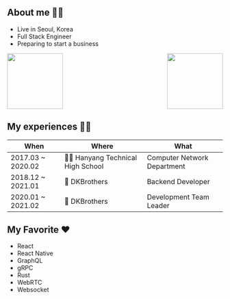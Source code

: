 ## About me 🙋‍♂️
* Live in Seoul, Korea
* Full Stack Engineer
* Preparing to start a business

<img height="130px" src="https://github-readme-stats.vercel.app/api/top-langs/?username=kentakang&langs_count=10&layout=compact"><img align="right" height="130px" src="https://github-readme-solvedac.hyp3rflow.vercel.app/api/?handle=kentakang">

## My experiences 🧑‍💻

| When | Where | What |
| ---- | ----- | ---- |
| 2017.03 ~ 2020.02 | 🧑‍🎓 Hanyang Technical High School | Computer Network Department |
| 2018.12 ~ 2021.01 | 🏢 DKBrothers | Backend Developer |
| 2020.01 ~ 2021.02 | 🏢 DKBrothers | Development Team Leader |

## My Favorite ❤️
* React
* React Native
* GraphQL
* gRPC
* Rust
* WebRTC
* Websocket
